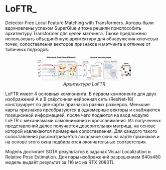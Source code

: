 # LoFTR_

Detector-Free Local Feature Matching with Transformers. Авторы были вдохновлены успехом SuperGlue и тоже решили приспособить архитектуру Transformer для
целей мэтчинга. Также предложено использовать объединённую архитектуру для обнаружения ключевых точек, сопоставления векторов признаков и мэтчинга в отличие от типичных подходов.

<p align="center">
  <a href="https://arxiv.org/abs/2104.00680"><img src="images/GGIMpDo2Kok.jpg" width="60%"/></a>
  <br /><em>Архитектура LoFTR</em>
</p>

LoFTR имеет 4 основных компонента. В первом компоненте для двух изображений A и B свёрточная нейронная сеть (ResNet-18) конструирует по две карты признаков разных размеров. Меньшие карты признаков преобразуются в одномерные векторы и снабжаются позиционной информацией, после чего подаются на вход модулю LoFTR с механизмами самовнимания и кроссвнимания. Из полученных представлений далее получается доверительная матрица, на основе которой извлекаются примерные сопоставления. Для каждого такого сопоставления рассматривается локальное окно на карте признаков и на основе этого окна подбираются окончательные соответствия. 

Модель достигает SOTA результатов в задачах Visual Localization и Relative Pose Estimation. Для пары изображений разрешением 640х480 модель выдаёт результат за 116 мс на RTX 2080Ti.
